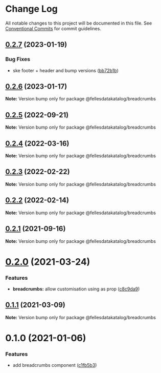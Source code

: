 # Change Log

All notable changes to this project will be documented in this file.
See [Conventional Commits](https://conventionalcommits.org) for commit guidelines.

## [0.2.7](https://github.com/fellesdatakatalog/fdk-kit/compare/@fellesdatakatalog/breadcrumbs@0.2.6...@fellesdatakatalog/breadcrumbs@0.2.7) (2023-01-19)


### Bug Fixes

* ske footer + header and bump versions ([bb72b1b](https://github.com/fellesdatakatalog/fdk-kit/commit/bb72b1b84f8552d620fc4f41f887f06899310c7c))





## [0.2.6](https://github.com/fellesdatakatalog/fdk-kit/compare/@fellesdatakatalog/breadcrumbs@0.2.5...@fellesdatakatalog/breadcrumbs@0.2.6) (2023-01-17)

**Note:** Version bump only for package @fellesdatakatalog/breadcrumbs





## [0.2.5](https://github.com/fellesdatakatalog/fdk-kit/compare/@fellesdatakatalog/breadcrumbs@0.2.4...@fellesdatakatalog/breadcrumbs@0.2.5) (2022-09-21)

**Note:** Version bump only for package @fellesdatakatalog/breadcrumbs





## [0.2.4](https://github.com/fellesdatakatalog/fdk-kit/compare/@fellesdatakatalog/breadcrumbs@0.2.3...@fellesdatakatalog/breadcrumbs@0.2.4) (2022-03-16)

**Note:** Version bump only for package @fellesdatakatalog/breadcrumbs





## [0.2.3](https://github.com/fellesdatakatalog/fdk-kit/compare/@fellesdatakatalog/breadcrumbs@0.2.2...@fellesdatakatalog/breadcrumbs@0.2.3) (2022-02-22)

**Note:** Version bump only for package @fellesdatakatalog/breadcrumbs





## [0.2.2](https://github.com/fellesdatakatalog/fdk-kit/compare/@fellesdatakatalog/breadcrumbs@0.2.1...@fellesdatakatalog/breadcrumbs@0.2.2) (2022-02-14)

**Note:** Version bump only for package @fellesdatakatalog/breadcrumbs





## [0.2.1](https://github.com/fellesdatakatalog/fdk-kit/compare/@fellesdatakatalog/breadcrumbs@0.2.0...@fellesdatakatalog/breadcrumbs@0.2.1) (2021-09-16)

**Note:** Version bump only for package @fellesdatakatalog/breadcrumbs





# [0.2.0](https://github.com/fellesdatakatalog/fdk-kit/compare/@fellesdatakatalog/breadcrumbs@0.1.1...@fellesdatakatalog/breadcrumbs@0.2.0) (2021-03-24)


### Features

* **breadcrumbs:** allow customisation using as prop ([c8c9da9](https://github.com/fellesdatakatalog/fdk-kit/commit/c8c9da9879c7f2efe177f8b820ea02a22e0fc0e0))





## [0.1.1](https://github.com/fellesdatakatalog/fdk-kit/compare/@fellesdatakatalog/breadcrumbs@0.1.0...@fellesdatakatalog/breadcrumbs@0.1.1) (2021-03-09)

**Note:** Version bump only for package @fellesdatakatalog/breadcrumbs





# 0.1.0 (2021-01-06)


### Features

* add breadcrumbs component ([c1fb5b3](https://github.com/fellesdatakatalog/fdk-kit/commit/c1fb5b32dfad3fed368460b11855007759115db2))
